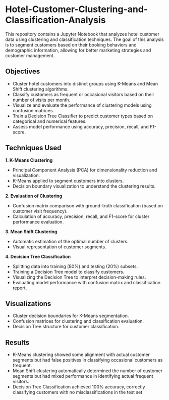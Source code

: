 # Hotel-Customer-Clustering-and-Classification-Analysis
This repository contains a Jupyter Notebook that analyzes hotel customer data using clustering and classification techniques. The goal of this analysis is to segment customers based on their booking behaviors and demographic information, allowing for better marketing strategies and customer management.

## Objectives
* Cluster hotel customers into distinct groups using K-Means and Mean Shift clustering algorithms.
* Classify customers as frequent or occasional visitors based on their number of visits per month.
*	Visualize and evaluate the performance of clustering models using confusion matrices.
*	Train a Decision Tree Classifier to predict customer types based on categorical and numerical features.
*	Assess model performance using accuracy, precision, recall, and F1-score.

## Techniques Used

**1. K-Means Clustering**
*	Principal Component Analysis (PCA) for dimensionality reduction and visualization.
*	K-Means applied to segment customers into clusters.
*	Decision boundary visualization to understand the clustering results.

**2. Evaluation of Clustering**
*	Confusion matrix comparison with ground-truth classification (based on customer visit frequency).
*	Calculation of accuracy, precision, recall, and F1-score for cluster performance evaluation.

**3. Mean Shift Clustering**
*	Automatic estimation of the optimal number of clusters.
*	Visual representation of customer segments.

**4. Decision Tree Classification**
*	Splitting data into training (80%) and testing (20%) subsets.
*	Training a Decision Tree model to classify customers.
*	Visualizing the Decision Tree to interpret decision-making rules.
*	Evaluating model performance with confusion matrix and classification report. 

## Visualizations
*	Cluster decision boundaries for K-Means segmentation.
*	Confusion matrices for clustering and classification evaluation.
*	Decision Tree structure for customer classification.

## Results
*	K-Means clustering showed some alignment with actual customer segments but had false positives in classifying occasional customers as frequent.
*	Mean Shift clustering automatically determined the number of customer segments but had mixed performance in identifying actual frequent visitors.
*	Decision Tree Classification achieved 100% accuracy, correctly classifying customers with no misclassifications in the test set.
 
